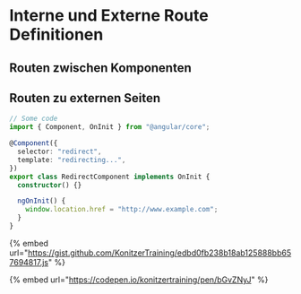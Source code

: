 # Interne und Externe Route Definitionen

## Routen zwischen Komponenten

## Routen zu externen Seiten

```typescript
// Some code
import { Component, OnInit } from "@angular/core";

@Component({
  selector: "redirect",
  template: "redirecting...",
})
export class RedirectComponent implements OnInit {
  constructor() {}

  ngOnInit() {
    window.location.href = "http://www.example.com";
  }
}
```

{% embed url="https://gist.github.com/KonitzerTraining/edbd0fb238b18ab125888bb657694817.js" %}

{% embed url="https://codepen.io/konitzertraining/pen/bGvZNyJ" %}

